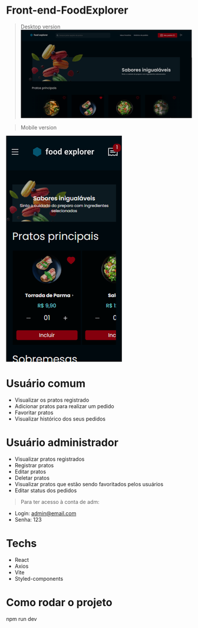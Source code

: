 # Front-end-FoodExplorer

> Desktop version
![preview](./src/assets/desktopPreview.png)

> Mobile version

![preview](./src/assets/mobilePreview.png)

# Usuário comum
* Visualizar os pratos registrado
* Adicionar pratos para realizar um pedido
* Favoritar pratos
* Visualizar histórico dos seus pedidos

# Usuário administrador
* Visualizar pratos registrados
* Registrar pratos
* Editar pratos
* Deletar pratos
* Visualizar pratos que estão sendo favoritados pelos usuários
* Editar status dos pedidos

> Para ter acesso à conta de adm:
* Login: admin@email.com
* Senha: 123


# Techs
* React
* Axios
* Vite
* Styled-components

# Como rodar o projeto
npm run dev
